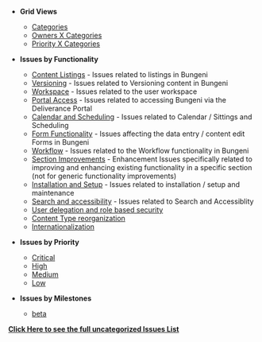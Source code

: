   * **Grid Views**
    * [Categories](http://code.google.com/p/bungeni-portal/issues/list?can=2&q=&colspec=ID+Type+Status+Priority+Milestone+Owner+Summary+Opened+Closed+Verified+Fixed&sort=&mode=grid&y=Category&x=&cells=tiles&nobtn=Update)
    * [Owners X Categories](http://tinyurl.com/bungeni-owner-x-category)
    * [Priority X Categories](http://tinyurl.com/bungeni-priority-x-category)
  * **Issues by Functionality**
    * [Content Listings](http://code.google.com/p/bungeni-portal/issues/list?q=label%3DCategory-Listing) - Issues related to listings in Bungeni
    * [Versioning](http://code.google.com/p/bungeni-portal/issues/list?q=label%3DCategory-Versioning) - Issues related to Versioning content in Bungeni
    * [Workspace](http://code.google.com/p/bungeni-portal/issues/list?q=label%3DCategory-Workspace) - Issues related to the user workspace
    * [Portal Access](http://code.google.com/p/bungeni-portal/issues/list?q=label%3DCategory-PortalAccess) - Issues related to accessing Bungeni via the Deliverance Portal
    * [Calendar and Scheduling](http://code.google.com/p/bungeni-portal/issues/list?q=label%3DCategory-CalendarAndScheduling) - Issues related to Calendar / Sittings and Scheduling
    * [Form Functionality](http://code.google.com/p/bungeni-portal/issues/list?q=label%3DCategory-FormFunctionality) - Issues affecting the data entry / content edit Forms in Bungeni
    * [Workflow](http://code.google.com/p/bungeni-portal/issues/list?q=label%3DCategory-Workflow) - Issues related to the Workflow functionality in Bungeni
    * [Section Improvements](http://code.google.com/p/bungeni-portal/issues/list?q=label%3DCategory-SectionImprovements) - Enhancement Issues specifically related to improving and enhancing existing functionality in a specific section (not for generic functionality improvements)
    * [Installation and Setup](http://code.google.com/p/bungeni-portal/issues/list?q=label%3DCategory-InstallationAndSetup) - Issues related to installation / setup and maintenance
    * [Search and accessibility](http://code.google.com/p/bungeni-portal/issues/list?q=label%3DCategory-SearchAndAccessibility) - Issues related to Search and Accessiblity
    * [User delegation and role based security](http://code.google.com/p/bungeni-portal/issues/list?q=label%3DCategory-UserDelegationAndRoleBasedSecurity)
    * [Content Type reorganization](http://code.google.com/p/bungeni-portal/issues/list?q=label%3DCategory-ContentTypeReorganization)
    * [Internationalization](http://code.google.com/p/bungeni-portal/issues/list?q=label%3DCategory-Internationalization)


  * **Issues by Priority**
    * [Critical ](http://code.google.com/p/bungeni-portal/issues/list?q=label%3DPriority-Critical)
    * [High ](http://code.google.com/p/bungeni-portal/issues/list?q=label%3DPriority-High)
    * [Medium ](http://code.google.com/p/bungeni-portal/issues/list?q=label%3DPriority-Medium)
    * [Low ](http://code.google.com/p/bungeni-portal/issues/list?q=label%3DPriority-Low)
  * **Issues by Milestones**
    * [beta](http://code.google.com/p/bungeni-portal/issues/list?q=label%3DMilestone-beta)



**[Click Here to see the full uncategorized Issues List](http://code.google.com/p/bungeni-portal/issues/list)**